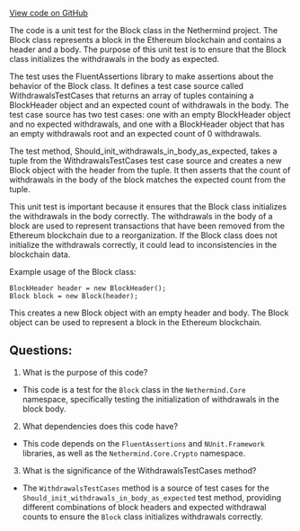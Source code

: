 [View code on GitHub](https://github.com/nethermindeth/nethermind/Nethermind.Core.Test/BlockTests.cs)

The code is a unit test for the Block class in the Nethermind project. The Block class represents a block in the Ethereum blockchain and contains a header and a body. The purpose of this unit test is to ensure that the Block class initializes the withdrawals in the body as expected.

The test uses the FluentAssertions library to make assertions about the behavior of the Block class. It defines a test case source called WithdrawalsTestCases that returns an array of tuples containing a BlockHeader object and an expected count of withdrawals in the body. The test case source has two test cases: one with an empty BlockHeader object and no expected withdrawals, and one with a BlockHeader object that has an empty withdrawals root and an expected count of 0 withdrawals.

The test method, Should_init_withdrawals_in_body_as_expected, takes a tuple from the WithdrawalsTestCases test case source and creates a new Block object with the header from the tuple. It then asserts that the count of withdrawals in the body of the block matches the expected count from the tuple.

This unit test is important because it ensures that the Block class initializes the withdrawals in the body correctly. The withdrawals in the body of a block are used to represent transactions that have been removed from the Ethereum blockchain due to a reorganization. If the Block class does not initialize the withdrawals correctly, it could lead to inconsistencies in the blockchain data.

Example usage of the Block class:

```
BlockHeader header = new BlockHeader();
Block block = new Block(header);
```

This creates a new Block object with an empty header and body. The Block object can be used to represent a block in the Ethereum blockchain.
## Questions: 
 1. What is the purpose of this code?
- This code is a test for the `Block` class in the `Nethermind.Core` namespace, specifically testing the initialization of withdrawals in the block body.

2. What dependencies does this code have?
- This code depends on the `FluentAssertions` and `NUnit.Framework` libraries, as well as the `Nethermind.Core.Crypto` namespace.

3. What is the significance of the WithdrawalsTestCases method?
- The `WithdrawalsTestCases` method is a source of test cases for the `Should_init_withdrawals_in_body_as_expected` test method, providing different combinations of block headers and expected withdrawal counts to ensure the `Block` class initializes withdrawals correctly.